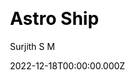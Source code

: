 ---
title: Astro Ship
github: https://github.com/surjithctly/astroship
demo: https://astroship.web3templates.com/
author: Surjith S M
author_link: https://github.com/surjithctly
date: 2022-12-18T00:00:00.000Z
description: >-
  Astroship is a starter template for startups, marketing websites & landing
  pages. Built with Astro, TailwindCSS & Alpine.js
ssg:
  - Astro
css:
  - Tailwind
cms: null
category:
  - Business
draft: false
publish_date: '2022-11-01T10:14:05Z'
update_date: '2023-01-11T08:23:03Z'
github_star: 248
github_fork: 29
weight: 1
---